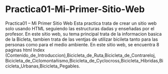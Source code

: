 # Practica01-Mi-Primer-Sitio-Web
Practica01 – Mi Primer Sitio Web
Esta practica trata de crear un sitio web solo usando HTML seguiendo las estructuras dadas y enseñadas por el
profesor.
En este sitio web, su tema principal trata de la informacion basica de la Bicleta, tambien trata de las ventjas de utilizar bicileta 
tanto para las personas como para el medio ambiente.
En este sitio web, se encuentra 8 paginas html Index (Contenido_de_Introduccion),Bicicleta_de_Ruta,Bicicleta_de_Contrareloj,
Bicicleta_de_Ciclomontañismo,Bicicleta_de_Cyclocross,Bicicleta_Hibridas,Bicicleta_Urbanas,Bicicleta_Pegables.
